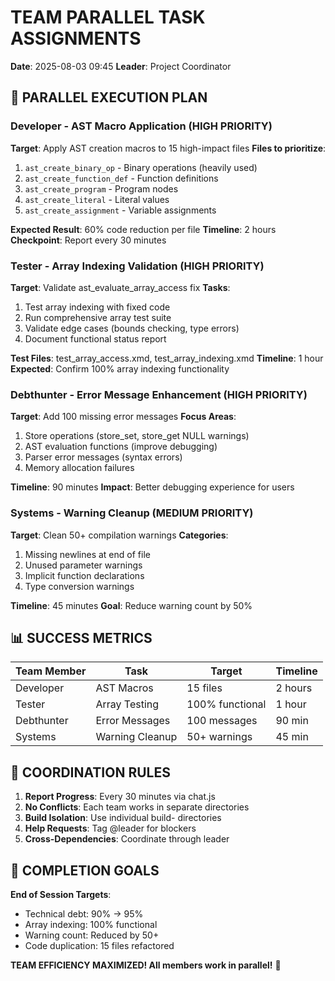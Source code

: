 # TEAM PARALLEL TASK ASSIGNMENTS
**Date**: 2025-08-03 09:45
**Leader**: Project Coordinator

## 🎯 PARALLEL EXECUTION PLAN

### Developer - AST Macro Application (HIGH PRIORITY)
**Target**: Apply AST creation macros to 15 high-impact files
**Files to prioritize**:
1. `ast_create_binary_op` - Binary operations (heavily used)
2. `ast_create_function_def` - Function definitions
3. `ast_create_program` - Program nodes
4. `ast_create_literal` - Literal values
5. `ast_create_assignment` - Variable assignments

**Expected Result**: 60% code reduction per file
**Timeline**: 2 hours
**Checkpoint**: Report every 30 minutes

### Tester - Array Indexing Validation (HIGH PRIORITY)
**Target**: Validate ast_evaluate_array_access fix
**Tasks**:
1. Test array indexing with fixed code
2. Run comprehensive array test suite
3. Validate edge cases (bounds checking, type errors)
4. Document functional status report

**Test Files**: test_array_access.xmd, test_array_indexing.xmd
**Timeline**: 1 hour
**Expected**: Confirm 100% array indexing functionality

### Debthunter - Error Message Enhancement (HIGH PRIORITY)
**Target**: Add 100 missing error messages
**Focus Areas**:
1. Store operations (store_set, store_get NULL warnings)
2. AST evaluation functions (improve debugging)
3. Parser error messages (syntax errors)
4. Memory allocation failures

**Timeline**: 90 minutes
**Impact**: Better debugging experience for users

### Systems - Warning Cleanup (MEDIUM PRIORITY)
**Target**: Clean 50+ compilation warnings
**Categories**:
1. Missing newlines at end of file
2. Unused parameter warnings
3. Implicit function declarations
4. Type conversion warnings

**Timeline**: 45 minutes
**Goal**: Reduce warning count by 50%

## 📊 SUCCESS METRICS

| Team Member | Task | Target | Timeline |
|-------------|------|--------|----------|
| Developer | AST Macros | 15 files | 2 hours |
| Tester | Array Testing | 100% functional | 1 hour |
| Debthunter | Error Messages | 100 messages | 90 min |
| Systems | Warning Cleanup | 50+ warnings | 45 min |

## 🚨 COORDINATION RULES

1. **Report Progress**: Every 30 minutes via chat.js
2. **No Conflicts**: Each team works in separate directories
3. **Build Isolation**: Use individual build-<role> directories
4. **Help Requests**: Tag @leader for blockers
5. **Cross-Dependencies**: Coordinate through leader

## 🎯 COMPLETION GOALS

**End of Session Targets**:
- Technical debt: 90% → 95%
- Array indexing: 100% functional
- Warning count: Reduced by 50+
- Code duplication: 15 files refactored

**TEAM EFFICIENCY MAXIMIZED! All members work in parallel!** 🚀